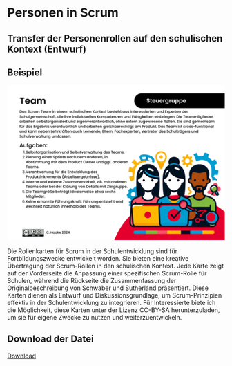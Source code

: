 # Personen in Scrum
## Transfer der Personenrollen auf den schulischen Kontext (Entwurf)

## Beispiel
![](/articles/2024-01-04_Scrum%20in%20der%20Schulentwicklung/2024-01%20Scrum-Personenkarten-Entwurf.png) 

Die Rollenkarten für Scrum in der Schulentwicklung sind für Fortbildungszwecke entwickelt worden. Sie bieten eine kreative Übertragung der Scrum-Rollen in den schulischen Kontext. Jede Karte zeigt auf der Vorderseite die Anpassung einer spezifischen Scrum-Rolle für Schulen, während die Rückseite die Zusammenfassung der Originalbeschreibung von Schwaber und Sutherland präsentiert. Diese Karten dienen als Entwurf und Diskussionsgrundlage, um Scrum-Prinzipien effektiv in der Schulentwicklung zu integrieren. Für Interessierte biete ich die Möglichkeit, diese Karten unter der Lizenz CC-BY-SA herunterzuladen, um sie für eigene Zwecke zu nutzen und weiterzuentwickeln.


## Download der Datei 
[Download](/articles/2024-01-04_Scrum%20in%20der%20Schulentwicklung/2024-01%20Scrum-Personenkarten-Entwurf.pdf)